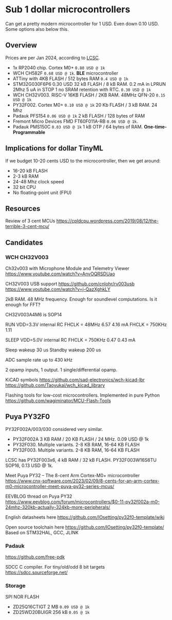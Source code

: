 
# Sub 1 dollar microcontrollers

Can get a pretty modern microcontroller for 1 USD.
Even down 0.10 USD. Some options also below this.

## Overview

Prices are per Jan 2024, according to [LCSC](https://www.lcsc.com/).

- 1x RP2040 chip. Cortex M0+
`0.80 USD @ 1k`
- WCH CH582F
`0.68 USD @ 1k`.
**BLE** microcontroller
- ATTiny with 4KB FLASH / 512 bytes RAM
`0.4 USD @ 1k`
- STM32G030F6P6 0.30 USD 32 kB FLASH / 8 kB RAM.
0.2 mA in LPRUN 2Mhz
5 uA in STOP 1 no SRAM retention with RTC.
`0.30 USD @ 1k`
- WCH CH32V003. RISC-V
16KB FLASH / 2KB RAM.  48MHz QFN-20
`0.15 USD @ 1k`
- PY32F002. Cortex M0+
`0.10 USD @ 1k`
20 Kb FLASH / 3 kB RAM. 24 Mhz
- Padauk PFS154
`0.06 USD @ 1k`
2 kB FLASH / 128 bytes of RAM
- Fremont Micro Devices FMD FT60F011A-RB
`0.06 USD @ 1k`.
- Padauk PMS150C
`0.03 USD @ 1k`
1 kB OTP / 64 bytes of RAM. **One-time-Programmable**

## Implications for dollar TinyML

If we budget 10-20 cents USD to the microcontroller,
then we get around:

- 16-20 kB FLASH
- 2-3 kB RAM
- 24-48 Mhz clock speed
- 32 bit CPU
- No floating-point unit (FPU)

## Resources

Review of 3 cent MCUs
https://cpldcpu.wordpress.com/2019/08/12/the-terrible-3-cent-mcu/

## Candidates

### WCH CH32V003

Ch32v003 with Microphone Module and Telemetry Viewer
https://www.youtube.com/watch?v=AnvOQRSDUao

CH32V003 USB support
https://github.com/cnlohr/rv003usb
https://www.youtube.com/watch?v=j-QazXghkLY

2kB RAM. 48 MHz frequency.
Enough for soundlevel computations.
Is it enough for FFT?

CH32V003A4M6 is SOP14

RUN VDD=3.3V internal RC
FHCLK = 48MHz   6.57  4.16 mA
FHCLK = 750KHz  1.11  

SLEEP VDD=5.0V internal RC
FHCLK = 750KHz 0.47 0.43 mA

Sleep wakeup    30 us
Standby wakeup  200 us

ADC sample rate up to 430 kHz

2 opamp inputs, 1 output. 1 single/differential opamp.

KiCAD symbols
https://github.com/sad-electronics/wch-kicad-lbr
https://github.com/Taoyukai/wch_kicad_library

Flashing tools for low-cost microcontrollers. Implemented in pure Python
https://github.com/wagiminator/MCU-Flash-Tools

## Puya PY32F0

PY32F002A/003/030 considered very similar.

- PY32F002A 3 KB RAM / 20 KB FLASH / 24 MHz. 0.09 USD @ 1k
- PY32F030. Multiple variants. 2-8 KB RAM, 16-64 KB FLASH
- PY32F003. Multiple variants. 2-8 KB RAM, 16-64 KB FLASH

LCSC has PY32F003x6, 4 kB RAM / 32 kB FLASH.
PY32F003W16S6TU SOP16, 0.13 USD @ 1k.

Meet Puya PY32 – The 8-cent Arm Cortex-M0+ microcontroller
https://www.cnx-software.com/2023/02/09/8-cents-for-an-arm-cortex-m0-microcontroller-meet-puya-py32-series-mcus/

EEVBLOG thread on Puya PY32
https://www.eevblog.com/forum/microcontrollers/$0-11-py32f002a-m0-24mhz-320kb-actually-324kb-more-peripherals/

English datasheets here
https://github.com/IOsetting/py32f0-template/wiki

Open source toolchain here
https://github.com/IOsetting/py32f0-template/
Based on STM32HAL, GCC, JLINK


### Padauk

https://github.com/free-pdk

SDCC C compiler. For tiny/old/odd 8 bit targets
https://sdcc.sourceforge.net/


### Storage

SPI NOR FLASH

- ZD25Q16CTIGT  2 MB   `0.09 USD @ 1k`
- ZD25WD20BUIGR 256 kB `0.05 @ 1k`





